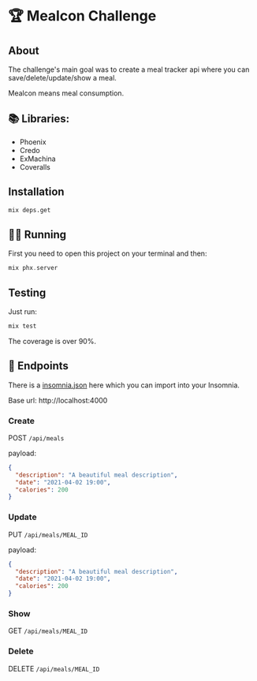 # 🏆 Mealcon Challenge

## About

The challenge's main goal was to create a meal tracker api where you can save/delete/update/show a meal.

Mealcon means meal consumption.

## 📚 Libraries:

- Phoenix
- Credo
- ExMachina
- Coveralls

## Installation

```bash
mix deps.get
```

## 🏃‍♂️ Running

First you need to open this project on your terminal and then:

```elixir
mix phx.server
```

## Testing

Just run:

```elixir
mix test
```

The coverage is over 90%.

## 🔗 Endpoints

There is a [insomnia.json](./docs/insomnia.json) here which you can import into your Insomnia.

Base url: http://localhost:4000

### Create

POST `/api/meals`

payload:

```json
{
  "description": "A beautiful meal description",
  "date": "2021-04-02 19:00",
  "calories": 200
}
```

### Update

PUT `/api/meals/MEAL_ID`

payload:

```json
{
  "description": "A beautiful meal description",
  "date": "2021-04-02 19:00",
  "calories": 200
}
```

### Show

GET `/api/meals/MEAL_ID`

### Delete

DELETE `/api/meals/MEAL_ID`
